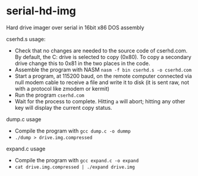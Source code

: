 # serial-hd-img
Hard drive imager over serial in 16bit x86 DOS assembly 


cserhd.s usage:
- Check that no changes are needed to the source code of cserhd.com. By default, the C: drive is selected to copy (0x80). To copy a secondary drive change this to 0x81 in the two places in the code.
- Assemble the program with NASM
	`nasm -f bin cserhd.s -o cserhd.com`
- Start a program, at 115200 baud, on the remote computer connected via null modem cable to receive a file and write it to disk (it is sent raw, not with a protocol like zmodem or kermit)
- Run the program `cserhd.com`
- Wait for the process to complete. Hitting `a` will abort; hitting any other key will display the current copy status.

dump.c usage
- Compile the program with `gcc dump.c -o dummp`
- `./dump > drive.img.compressed`

expand.c usage
- Compile the program with `gcc expand.c -o expand`
- `cat drive.img.compressed | ./expand drive.img`
